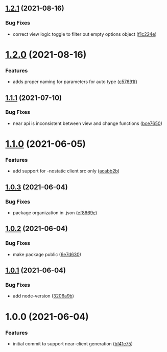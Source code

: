 ## [1.2.1](https://github.com/shipsgold/open-rpc-near-client-generator/compare/1.2.0...1.2.1) (2021-08-16)


### Bug Fixes

* correct view logic toggle to filter out empty options object ([f1c224e](https://github.com/shipsgold/open-rpc-near-client-generator/commit/f1c224ebc0351c146743d456cb3a5d39035e91c0))

# [1.2.0](https://github.com/shipsgold/open-rpc-near-client-generator/compare/1.1.1...1.2.0) (2021-08-16)


### Features

* adds proper naming for parameters for auto type ([c57691f](https://github.com/shipsgold/open-rpc-near-client-generator/commit/c57691f8b78b8a4accbfd418a8db2c56955de3a8))

## [1.1.1](https://github.com/shipsgold/open-rpc-near-client-generator/compare/1.1.0...1.1.1) (2021-07-10)


### Bug Fixes

* near api is inconsistent between view and change functions ([bce7650](https://github.com/shipsgold/open-rpc-near-client-generator/commit/bce765060dd0243b1a9568ecffd0dc243c5bece1))

# [1.1.0](https://github.com/shipsgold/open-rpc-near-client-generator/compare/1.0.3...1.1.0) (2021-06-05)


### Features

* add support for -nostatic client src only ([acabb2b](https://github.com/shipsgold/open-rpc-near-client-generator/commit/acabb2be13e8453aa6dc830023630f29e47292cd))

## [1.0.3](https://github.com/shipsgold/open-rpc-near-client-generator/compare/1.0.2...1.0.3) (2021-06-04)


### Bug Fixes

* package organization in .json ([ef8669e](https://github.com/shipsgold/open-rpc-near-client-generator/commit/ef8669ec91b8898c99a478dc4e6e6fe6af572f2f))

## [1.0.2](https://github.com/shipsgold/open-rpc-near-client-generator/compare/1.0.1...1.0.2) (2021-06-04)


### Bug Fixes

* make package public ([6e7d630](https://github.com/shipsgold/open-rpc-near-client-generator/commit/6e7d630a821f398756c13b01c6457a649176d094))

## [1.0.1](https://github.com/shipsgold/open-rpc-near-client-generator/compare/1.0.0...1.0.1) (2021-06-04)


### Bug Fixes

* add node-version ([3206a9b](https://github.com/shipsgold/open-rpc-near-client-generator/commit/3206a9b9834c21f9e7cfea195be65cc3d9e0245b))

# 1.0.0 (2021-06-04)


### Features

* initial commit to support near-client generation ([bf41e75](https://github.com/shipsgold/open-rpc-near-client-generator/commit/bf41e7525f0de578dbc760db3104c93f634460df))
